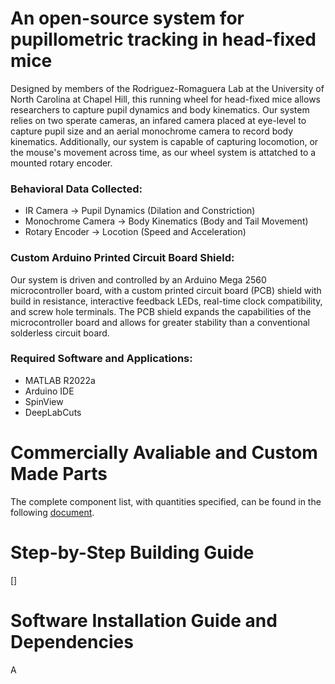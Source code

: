 # An open-source system for pupillometric tracking in head-fixed mice

Designed by members of the Rodriguez-Romaguera Lab at the University of North Carolina at Chapel Hill, this running wheel for head-fixed mice allows researchers to capture pupil dynamics and body kinematics. Our system relies on two sperate cameras, an infared camera placed at eye-level to capture pupil size and an aerial monochrome camera to record body kinematics. Additionally, our system is capable of capturing  locomotion, or the mouse's movement across time, as our wheel system is attatched to a mounted rotary encoder.

### **Behavioral Data Collected**:
- IR Camera → Pupil Dynamics (Dilation and Constriction)
- Monochrome Camera → Body Kinematics (Body and Tail Movement)
- Rotary Encoder → Locotion (Speed and Acceleration)

### **Custom Arduino Printed Circuit Board Shield**:
Our system is driven and controlled by an Arduino Mega 2560 microcontroller board, with a custom printed circuit board (PCB) shield with build in resistance, interactive feedback LEDs, real-time clock compatibility, and screw hole terminals. The PCB shield expands the capabilities of the microcontroller board and allows for greater stability than a conventional solderless circuit board. 

### **Required Software and Applications**:
- MATLAB R2022a 
- Arduino IDE 
- SpinView 
- DeepLabCuts


# Commercially Avaliable and Custom Made Parts 

The complete component list, with quantities specified, can be found in the following [document](1-Pupillometry-Components-Table.pdf).

# Step-by-Step Building Guide

[]

# Software Installation Guide and Dependencies

A

